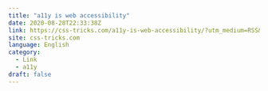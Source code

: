 ```yaml
---
title: "a11y is web accessibility"
date: 2020-08-28T22:33:38Z
link: https://css-tricks.com/a11y-is-web-accessibility/?utm_medium=RSS&utm_source=news.12bit.vn
site: css-tricks.com
language: English
category:
  - Link
  - a11y
draft: false
---
```


